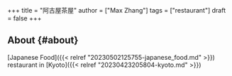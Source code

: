 +++
title = "阿古屋茶屋"
author = ["Max Zhang"]
tags = ["restaurant"]
draft = false
+++

## About {#about}

[Japanese Food]({{< relref "20230502125755-japanese_food.md" >}}) restaurant in [Kyoto]({{< relref "20230423205804-kyoto.md" >}})
